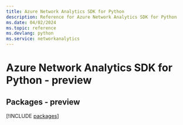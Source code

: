 ```yaml
---
title: Azure Network Analytics SDK for Python
description: Reference for Azure Network Analytics SDK for Python
ms.date: 04/02/2024
ms.topic: reference
ms.devlang: python
ms.service: networkanalytics
---
```

# Azure Network Analytics SDK for Python - preview
## Packages - preview
[!INCLUDE [packages](network-analytics-index.md)]